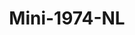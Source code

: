 ---
    title: Mini-1974-NL
    slug: Mini-1974-NL
    description:
    code: Mini-1974-NL
    image: https://cmdiy-archive.s3.us-east-1.amazonaws.com/adverts/images/Mini-1974-NL.jpeg
    download: https://cmdiy-archive.s3.us-east-1.amazonaws.com/adverts/documents/Mini-1974-NL.pdf
---